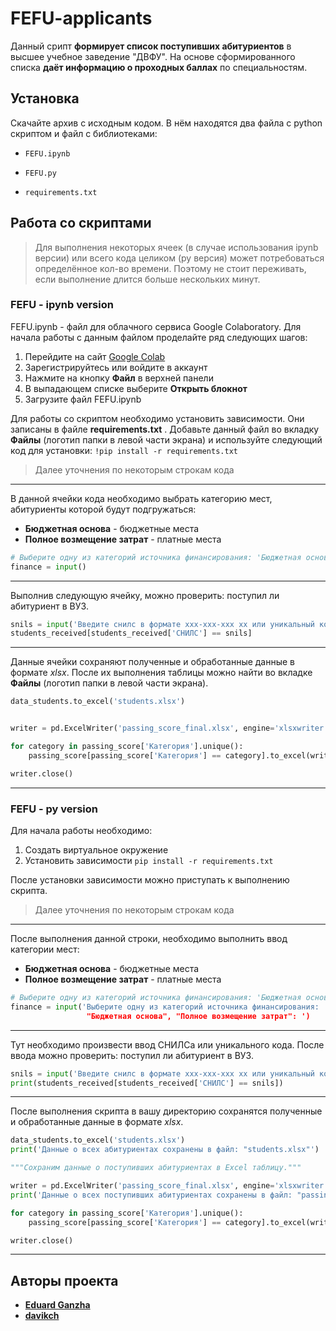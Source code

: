 # FEFU-applicants

Данный срипт __формирует список поступивших абитуриентов__ в высшее учебное заведение "ДВФУ".
На основе сформированного списка __даёт информацию о проходных баллах__ по специальностям.  


## Установка

Скачайте архив с исходным кодом. В нём находятся два файла с python скриптом и файл с библиотеками:

-     FEFU.ipynb 
-     FEFU.py
-     requirements.txt


## Работа со скриптами

> Для выполнения некоторых ячеек (в случае использования ipynb версии) или всего кода целиком (py версия) может потребоваться определённое кол-во времени. Поэтому не стоит переживать, если выполнение длится больше нескольких минут.  


### FEFU - ipynb version

FEFU.ipynb - файл для облачного сервиса Google Colaboratory. Для начала работы с данным файлом проделайте ряд следующих шагов:

1. Перейдите на сайт [Google Colab](https://colab.research.google.com/?utm_source=scs-index)
2. Зарегистрируйтесь или войдите в аккаунт
3. Нажмите на кнопку __Файл__ в верхней панели
4. В выпадающем списке выберите __Открыть блокнот__
5. Загрузите файл FEFU.ipynb

Для работы со скриптом необходимо установить зависимости. Они записаны в файле __requirements.txt__ . Добавьте данный файл во вкладку __Файлы__ (логотип папки в левой части экрана) и используйте следующий код для установки: `!pip install -r requirements.txt`

> Далее уточнения по некоторым строкам кода

---
В данной ячейки кода необходимо выбрать категорию мест, абитуриенты которой будут подгружаться:
- __Бюджетная основа__ - бюджетные места
- __Полное возмещение затрат__ - платные места 

```python
# Выберите одну из категорий источника финансирования: 'Бюджетная основа', 'Полное возмещение затрат'
finance = input()
```

---
Выполнив следующую ячейку, можно проверить: поступил ли абитуриент в ВУЗ. 

```python
snils = input('Введите снилс в формате xxx-xxx-xxx xx или уникальный код: ')
students_received[students_received['СНИЛС'] == snils]
```

---
Данные ячейки сохраняют полученные и обработанные данные в формате _xlsx_. После их выполнения таблицы можно найти во вкладке __Файлы__ (логотип папки в левой части экрана).

```python
data_students.to_excel('students.xlsx')


writer = pd.ExcelWriter('passing_score_final.xlsx', engine='xlsxwriter')

for category in passing_score['Категория'].unique():
    passing_score[passing_score['Категория'] == category].to_excel(writer, sheet_name=category)

writer.close()
```
---


### FEFU - py version

Для начала работы необходимо: 

1. Создать виртуальное окружение
2. Установить зависимости `pip install -r requirements.txt`

После установки зависимости можно приступать к выполнению скрипта. 
> Далее уточнения по некоторым строкам кода

---
После выполнения данной строки, необходимо выполнить ввод категории мест:
- __Бюджетная основа__ - бюджетные места
- __Полное возмещение затрат__ - платные места 

```python
# Выберите одну из категорий источника финансирования: 'Бюджетная основа', 'Полное возмещение затрат'
finance = input('Выберите одну из категорий источника финансирования:
                 "Бюджетная основа", "Полное возмещение затрат": ')
```

---
Тут необходимо произвести ввод СНИЛСа или уникального кода. После ввода можно проверить: поступил ли абитуриент в ВУЗ.

```python
snils = input('Введите снилс в формате xxx-xxx-xxx xx или уникальный код: ')
print(students_received[students_received['СНИЛС'] == snils])
```

---
После выполнения скрипта в вашу директорию сохранятся полученные и обработанные данные в формате _xlsx_.

```python
data_students.to_excel('students.xlsx')
print('Данные о всех абитуриентах сохранены в файл: "students.xlsx"')

"""Сохраним данные о поступивших абитуриентах в Excel таблицу."""

writer = pd.ExcelWriter('passing_score_final.xlsx', engine='xlsxwriter')
print('Данные о всех поступивших абитуриентах сохранены в файл: "passing_score_final.xlsx"')

for category in passing_score['Категория'].unique():
    passing_score[passing_score['Категория'] == category].to_excel(writer, sheet_name=category)

writer.close()
```
---

## Авторы проекта

- __[Eduard Ganzha](https://github.com/deep-learning-engenear)__
- __[davikch](https://github.com/davikch)__
